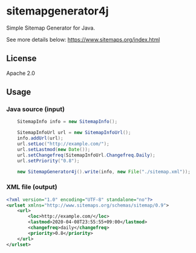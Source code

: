 # sitemapgenerator4j

Simple Sitemap Generator for Java.

See more details below:
  https://www.sitemaps.org/index.html

## License

Apache 2.0

## Usage

### Java source (input)

```java
    SitemapInfo info = new SitemapInfo();

    SitemapInfoUrl url = new SitemapInfoUrl();
    info.addUrl(url);
    url.setLoc("http://example.com/");
    url.setLastmod(new Date());
    url.setChangefreq(SitemapInfoUrl.Changefreq.Daily);
    url.setPriority("0.8");

    new SitemapGenerator4j().write(info, new File("./sitemap.xml"));
```

### XML file (output)


```xml
<?xml version="1.0" encoding="UTF-8" standalone="no"?>
<urlset xmlns="http://www.sitemaps.org/schemas/sitemap/0.9">
    <url>
        <loc>http://example.com/</loc>
        <lastmod>2020-04-08T23:55:55+09:00</lastmod>
        <changefreq>daily</changefreq>
        <priority>0.8</priority>
    </url>
</urlset>
```

